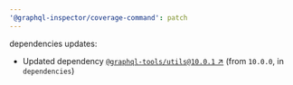 ```yaml
---
'@graphql-inspector/coverage-command': patch
---
```

dependencies updates:
  - Updated dependency [`@graphql-tools/utils@10.0.1`
    ↗︎](https://www.npmjs.com/package/@graphql-tools/utils/v/10.0.1) (from `10.0.0`, in
    `dependencies`)
